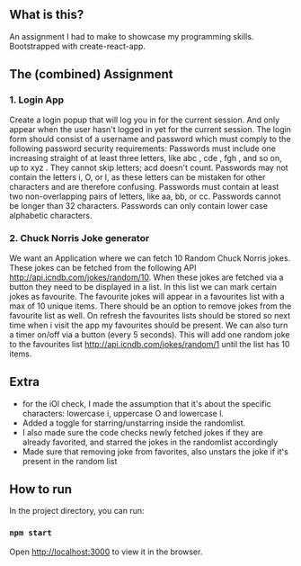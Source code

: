 ## What is this?

An assignment I had to make to showcase my programming skills. Bootstrapped with create-react-app.

## The (combined) Assignment

### 1. Login App
Create a login popup that will log you in for the current session. And only appear when the user hasn't
logged in yet for the current session.
The login form should consist of a username and password which must comply to the following password
security requirements:
Passwords must include one increasing straight of at least three letters, like abc , cde , fgh ,
and so on, up to xyz . They cannot skip letters; acd doesn't count.
Passwords may not contain the letters i, O, or l, as these letters can be mistaken for other characters
and are therefore confusing.
Passwords must contain at least two non-overlapping pairs of letters, like aa, bb, or cc.
Passwords cannot be longer than 32 characters.
Passwords can only contain lower case alphabetic characters.

### 2. Chuck Norris Joke generator
We want an Application where we can fetch 10 Random Chuck Norris jokes. These jokes can be fetched
from the following API http://api.icndb.com/jokes/random/10.
When these jokes are fetched via a button they need to be displayed in a list. In this list we can mark
certain jokes as favourite. The favourite jokes will appear in a favourites list with a max of 10 unique items.
There should be an option to remove jokes from the favourite list as well.
On refresh the favourites lists should be stored so next time when i visit the app my favourites should be
present.
We can also turn a timer on/off via a button (every 5 seconds). This will add one random joke to the
favourites list http://api.icndb.com/jokes/random/1 until the list has 10 items.

## Extra

- for the iOl check, I made the assumption that it's about the specific characters: lowercase i, uppercase O and lowercase l.
- Added a toggle for starring/unstarring inside the randomlist. 
- I also made sure the code checks newly fetched jokes if they are already favorited, and starred the jokes in the randomlist accordingly
- Made sure that removing joke from favorites, also unstars the joke if it's present in the random list


## How to run

In the project directory, you can run:

### `npm start`

Open [http://localhost:3000](http://localhost:3000) to view it in the browser.
